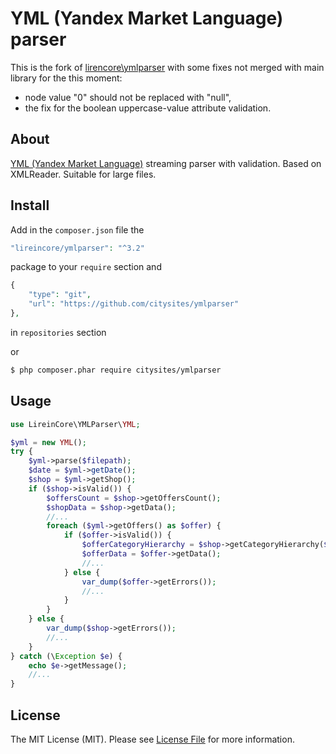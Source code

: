 # YML (Yandex Market Language) parser

This is the fork of [lirencore\ymlparser](https://github.com/lireincore/ymlparser) with some fixes not merged with main library for the this moment:
- node value "0" should not be replaced with "null",
- the fix for the boolean uppercase-value attribute validation.

## About

[YML (Yandex Market Language)](https://yandex.ru/support/partnermarket/yml/about-yml.xml) streaming parser with validation.
Based on XMLReader. Suitable for large files.

## Install

Add in the `composer.json` file the 
```php
"lireincore/ymlparser": "^3.2"
```
package to your `require` section and 
```php
{
    "type": "git",
    "url": "https://github.com/citysites/ymlparser"
},
```
in `repositories` section

or

``` bash
$ php composer.phar require citysites/ymlparser
```

## Usage

```php
use LireinCore\YMLParser\YML;

$yml = new YML();
try {
    $yml->parse($filepath);
    $date = $yml->getDate();
    $shop = $yml->getShop();
    if ($shop->isValid()) {
        $offersCount = $shop->getOffersCount();
        $shopData = $shop->getData();
        //...
        foreach ($yml->getOffers() as $offer) {
            if ($offer->isValid()) {
                $offerCategoryHierarchy = $shop->getCategoryHierarchy($offer->getCategoryId());
                $offerData = $offer->getData();
                //...
            } else {
                var_dump($offer->getErrors());
                //...
            }
        }
    } else {
        var_dump($shop->getErrors());
        //...
    }
} catch (\Exception $e) {
    echo $e->getMessage();
    //...
}
```

## License

The MIT License (MIT). Please see [License File](LICENSE) for more information.
